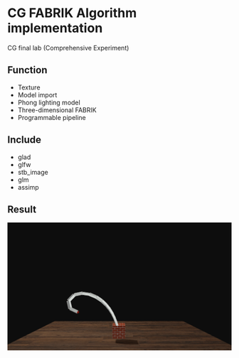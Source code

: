 # CG FABRIK Algorithm implementation
CG final lab (Comprehensive Experiment)

## Function
- Texture
- Model import
- Phong lighting model
- Three-dimensional FABRIK
- Programmable pipeline

## Include
- glad
- glfw
- stb_image
- glm
- assimp

## Result

![IK](https://github.com/talesov/FABRIK/blob/master/IK.gif?raw=true)
